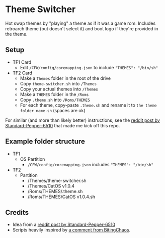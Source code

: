 # Theme Switcher

Hot swap themes by "playing" a theme as if it was a game rom. Includes retroarch theme (but doesn't select it) and boot logo if they're provided in the theme.

## Setup

- TF1 Card
  - Edit `/CFW/config/coremapping.json` to include `"THEMES": "/bin/sh"`
- TF2 Card
  - Make a `Themes` folder in the root of the drive
  - Copy `theme-switcher.sh` into `/Themes`
  - Copy your actual themes into `/Themes`
  - Make a `THEMES` folder in the `/Roms`
  - Copy `.theme.sh` into `/Roms/THEMES`
  - For each theme, copy-paste `.theme.sh` and rename it to `the theme folder name.sh` (spaces are ok)

For similar (and more than likely better) instructions, see the [reddit post by Standard-Pepper-6510](https://www.reddit.com/r/RG35XX/comments/12v7hri/themes_switcher_for_garlicos_and_system_icons/) that made me kick off this repo.

## Example folder structure

- TF1
  - OS Partition
    - `/CFW/config/coremapping.json` includes `"THEMES": "/bin/sh"`
- TF2
  - Partition
    - /Themes/theme-switcher.sh
    - /Themes/CatOS v1.0.4
    - /Roms/THEMES/.theme.sh
    - /Roms/THEMES/CatOS v1.0.4.sh

## Credits

- Idea from a [reddit post by Standard-Pepper-6510](https://www.reddit.com/r/RG35XX/comments/12v7hri/themes_switcher_for_garlicos_and_system_icons/)
- Scripts heavily inspired by [a comment from BitingChaos](https://www.reddit.com/r/RG35XX/comments/12v7hri/comment/jhc43yk/?context=3).
